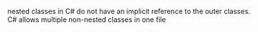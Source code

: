 nested classes in C# do not have an implicit reference to the outer classes.
C# allows multiple non-nested classes in one file